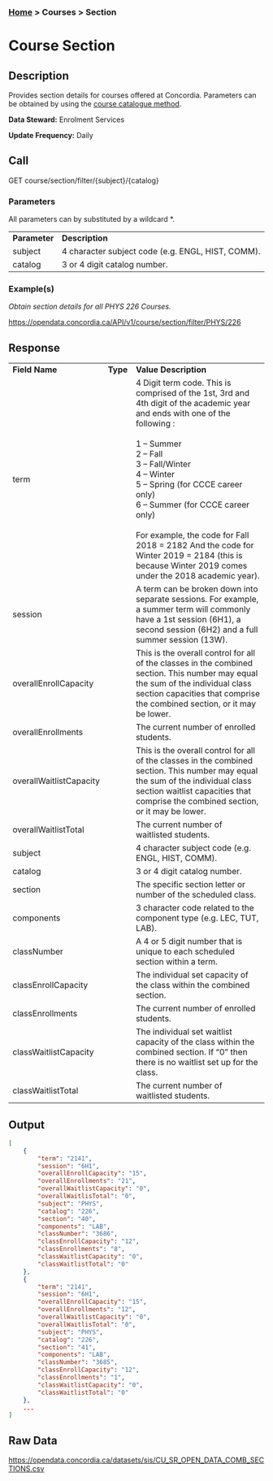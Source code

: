 ### [Home](../../README.md) > Courses > Section

# Course Section


## Description
Provides section details for courses offered at Concordia.  Parameters can be obtained by using the [course catalogue method](./catalog.md).

**Data Steward:** Enrolment Services

**Update Frequency:** Daily

## Call
GET course/section/filter/{subject}/{catalog}

### Parameters
All parameters can by substituted by a wildcard *.
<table>
    <tr>
        <td><b>Parameter</b></td>
        <td><b>Description</b></td>
    </tr>
    <tr>
        <td>subject</td>
        <td>4 character subject code (e.g. ENGL, HIST, COMM).</td>
    </tr>
    <tr>
        <td>catalog</td>
        <td>3 or 4 digit catalog number.</td>
    </tr>
</table>

### Example(s)
*Obtain section details for all PHYS 226 Courses.*

https://opendata.concordia.ca/API/v1/course/section/filter/PHYS/226

## Response
<table>
    <tr>
        <td><b>Field Name</b></td>
        <td><b>Type</b></td>
        <td><b>Value Description</b></td>
    </tr>
    <tr>
        <td>term</td>
        <td></td>
        <td>4 Digit term code.  This is comprised of the 1st, 3rd and 4th digit of the academic year and ends with one of the following :<br><br>
1 – Summer <br>
2 – Fall<br>
3 – Fall/Winter<br>
4 – Winter <br>
5 – Spring (for CCCE career only)<br>
6 – Summer (for CCCE career only)<br><br>
For example, the code for Fall 2018 = 2182
And the code for Winter 2019 = 2184 (this is because Winter 2019 comes under the 2018 academic year).</td>
    </tr>
    <tr>
        <td>session</td>
        <td></td>
        <td>A term can be broken down into separate sessions.  For example, a summer term will commonly have a 1st session (6H1), a second session (6H2) and a full summer session (13W). </td>
    </tr>
    <tr>
        <td>overallEnrollCapacity</td>
        <td></td>
        <td>This is the overall control for all of the classes in the combined section. This number may equal the sum of the individual class section capacities that comprise the combined section, or it may be lower. </td>
    </tr>
    <tr>
        <td>overallEnrollments</td>
        <td></td>
        <td>The current number of enrolled students. </td>
    </tr>
    <tr>
        <td>overallWaitlistCapacity</td>
        <td></td>
        <td>This is the overall control for all of the classes in the combined section. This number may equal the sum of the individual class section waitlist capacities that comprise the combined section, or it may be lower. </td>
    </tr>
    <tr>
        <td>overallWaitlistTotal</td>
        <td></td>
        <td>The current number of waitlisted students. </td>
    </tr>
    <tr>
        <td>subject</td>
        <td></td>
        <td>4 character subject code (e.g. ENGL, HIST, COMM). </td>
    </tr>
    <tr>
        <td>catalog</td>
        <td></td>
        <td>3 or 4 digit catalog number. </td>
    </tr>
    <tr>
        <td>section</td>
        <td></td>
        <td>The specific section letter or number of the scheduled class. </td>
    </tr>
    <tr>
        <td>components</td>
        <td></td>
        <td>3 character code related to the component type (e.g. LEC, TUT, LAB).   </td>
    </tr>
    <tr>
        <td>classNumber</td>
        <td></td>
        <td>A 4 or 5 digit number that is unique to each scheduled section within a term. </td>
    </tr>
    <tr>
        <td>classEnrollCapacity</td>
        <td></td>
        <td>The individual set capacity of the class within the combined section. </td>
    </tr>
    <tr>
        <td>classEnrollments</td>
        <td></td>
        <td>The current number of enrolled students. </td>
    </tr>
    <tr>
        <td>classWaitlistCapacity</td>
        <td></td>
        <td>The individual set waitlist capacity of the class within the combined section.  If “0” then there is no waitlist set up for the class. </td>
    </tr>
    <tr>
        <td>classWaitlistTotal</td>
        <td></td>
        <td>The current number of waitlisted students. </td>
    </tr>
</table>

## Output
```JSON
[
    {
        "term": "2141",
        "session": "6H1",
        "overallEnrollCapacity": "15",
        "overallEnrollments": "21",
        "overallWaitlistCapacity": "0",
        "overallWaitlisTotal": "0",
        "subject": "PHYS",
        "catalog": "226",
        "section": "40",
        "components": "LAB",
        "classNumber": "3686",
        "classEnrollCapacity": "12",
        "classEnrollments": "8",
        "classWaitlistCapacity": "0",
        "classWaitlistTotal": "0"
    },
    {
        "term": "2141",
        "session": "6H1",
        "overallEnrollCapacity": "15",
        "overallEnrollments": "12",
        "overallWaitlistCapacity": "0",
        "overallWaitlisTotal": "0",
        "subject": "PHYS",
        "catalog": "226",
        "section": "41",
        "components": "LAB",
        "classNumber": "3685",
        "classEnrollCapacity": "12",
        "classEnrollments": "1",
        "classWaitlistCapacity": "0",
        "classWaitlistTotal": "0"
    },
    ...
]
```

## Raw Data
https://opendata.concordia.ca/datasets/sis/CU_SR_OPEN_DATA_COMB_SECTIONS.csv
